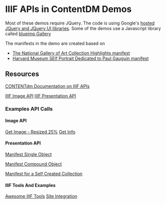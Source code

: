 IIIF APIs in ContentDM Demos
=============

Most of these demos require JQuery. The code is using Google's [hosted JQuery and JQuery UI libraries](https://developers.google.com/speed/libraries/).
Some of the demos use a Javascript library called [blueimp Gallery](https://blueimp.github.io/Gallery/)

The manifests in the demo are created based on 
- [The National Gallery of Art Collection Highlights manifest](https://media.nga.gov/public/manifests/nga_highlights.json)
- [Harvard Museum SElf Portrait Dedicated to Paul Gauguin manifest](https://iiif.harvardartmuseums.org/manifests/object/299843)

## Resources
[CONTENTdm Documentation on IIIF APIs](https://www.oclc.org/support/services/contentdm/help/customizing-website-help/other-customizations/iiif-api-support.en.html)

[IIIF Image API](http://iiif.io/api/image/2.1/) 
[IIIF Presentation API](http://iiif.io/api/presentation/2.1/) 

### Examples API Calls

#### Image API
[Get Image - Resized 25%](https://sandbox.contentdm.oclc.org/digital/iiif/coll16/357/full/pct:25/0/default.jpg)
[Get Info](https://sandbox.contentdm.oclc.org/digital/iiif/coll16/357/info.json)

#### Presentation API
[Manifest Single Object](https://sandbox.contentdm.oclc.org/digital/iiif-info/coll16/357)

[Manifest Compound Object](https://sandbox.contentdm.oclc.org/digital/iiif-info/p10010coll1/42)

[Manifest for a Self Created Collection](https://github.com/OCLC-Developer-Network/iiif_demos/blob/master/kac_cmd_highlights.json)

#### IIIF Tools And Examples
[Awesome IIIF Tools](https://github.com/IIIF/awesome-iiif)
[Site Integration](http://ronallo.com/iiif-workshop/now/site-integration.html)

